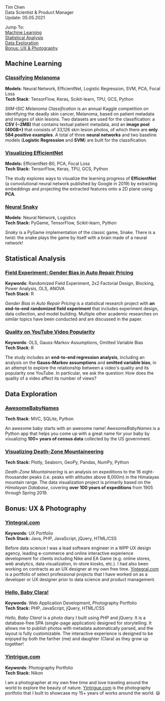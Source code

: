 Tim Chen  
Data Scientist & Product Manager  
Update: 05.05.2021  

Jump To:  
[Machine Learning](#machine_learning)  
[Statistical Analysis](#statistical_analysis)  
[Data Exploration](#data_exploration)  
[Bonus: UX & Photography](#others)    

<a name="machine_learning"></a>

## Machine Learning

### [Classifying Melanoma](./ml_melanoma)  
**Models**: Neural Network, EfficientNet, Logistic Regression, SVM, PCA, Focal Loss  
**Tech Stack**: TensorFlow, Keras, Scikit-learn, TPU, GCS, Python  

*SIIM-ISIC Melanoma Classification* is an annual Kaggle competition on identifying the deadly skin cancer, Melanoma, based on patient metadata and images of skin lesions. Two datasets are used for the classification: a **CSV (~2MB)** that contains textual patient metadata, and an **image pool (40GB+)** that consists of 33,126 skin lesion photos, of which there are **only 584 positive examples**. A total of three **neural networks** and two baseline models (**Logistic Regression** and **SVM**) are built for the classification.

### [Visualizing EfficientNet](./ml_visualizing_neural_net)  
**Models:** EfficientNet-B0, PCA, Focal Loss  
**Tech Stack:** TensorFlow, Keras, TPU, GCS, Python   

The study explores ways to visualize the learning progress of **EfficientNet** (a convolutional neural network published by Google in 2019) by extracting embeddings and projecting the extracted features onto a 2D plane using **PCA**.

### [Neural Snaky](./py_snaky) 
**Models**: Neural Network, Logistics  
**Tech Stack:** PyGame, TensorFlow, Scikit-learn, Python  

*Snaky* is a PyGame implementation of the classic game, Snake. There is a twist: the snake plays the game by itself with a brain made of a neural network! 

<a name="statistical_analysis"></a>

## Statistical Analysis

### [Field Experiment: Gender Bias in Auto Repair Pricing](./st_gender_bias)  

**Keywords**: Randomized Field Experiment, 2x2 Factorial Design, Blocking, Power Analysis, OLS, ANOVA  
**Tech Stack**: R  

*Gender Bias in Auto Repair Pricing* is a statistical research project with **an end-to-end** **randomized field experiment** that includes experiment design, data collection, and model building. Multiple other academic researches on similar topics have been conducted and are discussed in the paper.   

### [Quality on YouTube Video Popularity](./st_youtube)  

**Keywords**: OLS, Gauss-Markov Assumptions, Omitted Variable Bias  
**Tech Stack**: R

The study includes an **end-to-end regression analysis**, including an analysis on the **Gauss–Markov assumptions** and **omitted variable bias**, in an attempt to explore the relationship between a video's quality and its popularity one YouTube. In particular, we ask the question: How does the quality of a video affect its number of views?   

<a name="data_exploration"></a>

## Data Exploration  

### [AwesomeBabyNames](./py_awesome_baby_names)  
**Tech Stack**: MVC, SQLite, Python  

An awesome baby starts with an awesome name! *AwesomeBabyNames* is a Python app that helps you come up with a great name for your baby by visualizing **100+ years of census data** collected by the US government.

### [Visualizing Death-Zone Mountaineering](./py_himalayan_db)  
**Tech Stack:** Plotly, Seaborn, GeoPy, Pandas, NumPy, Python  

*Death-Zone Mountaineering* is an analysis on expeditions to the 16 eight-thousander peaks (i.e. peaks with altitudes above 8,000m) in the Himalayas mountain range. The data visualization project is primarily based on the *Himalayan Database*, covering **over 100 years of expeditions** from 1905 through Spring 2019.  

<a name="others"></a>

## Bonus: UX & Photography

### [Yintegral.com](https://yintegral.com/)  
**Keywords**: UX Portfolio  
**Tech Stack:** Java, PHP, JavaScript, jQuery, HTML/CSS  

Before data science I was a lead software engineer in a WPP UX design agency, leading e-commerce and online interactive experience development for clients including Nike and EA Game (e.g. online stores, web analytics, data visualization, in-store kiosks, etc.). I had also been working on contracts as an UX designer at my own free time. [Yintegral.com](https://yintegral.com/) is a portfolio of select professional projects that I have worked on as a developer or UX designer prior to data science and product management.  

### [Hello, Baby Clara!](./sp_hello_baby_clara)  
**Keywords**: Web Application Development, Photography Portfolio  
**Tech Stack:** PHP, JavaScript, jQuery, HTML/CSS  

*Hello, Baby Clara!* is a photo diary I built using PHP and jQuery. It is a database-free SPA (single-page application) designed for storytelling. It allows me to publish photos with metadata automatically parsed, and the layout is fully customizable. The interactive experience is designed to be enjoyed by both the farther (me) and daughter (Clara) as they grow up together!   

### [Yintrigue.com](https://yintrigue.com/)  
**Keywords**: Photography Portfolio  
**Tech Stack:** Nikon  

I am a photographer at my own free time and love traveling around the world to explore the beauty of nature. <a href="https://yintrigue.com" target="_blank">Yintrigue.com</a> is the photography portfolio that I built to showcase my 15+ years of works around the world. 😃

